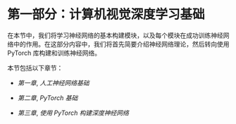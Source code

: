 # 第一部分：计算机视觉深度学习基础

在本节中，我们将学习神经网络的基本构建模块，以及每个模块在成功训练神经网络中的作用。在这部分内容中，我们将首先简要介绍神经网络理论，然后转向使用 PyTorch 库构建和训练神经网络。

本节包括以下章节：

+   *第一章*, *人工神经网络基础*

+   *第二章*, *PyTorch 基础*

+   *第三章*, *使用 PyTorch 构建深度神经网络*
